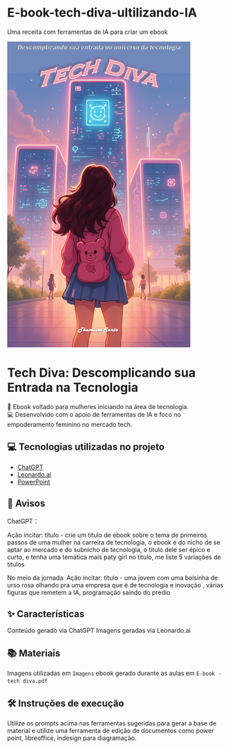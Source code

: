 # E-book-tech-diva-ultilizando-IA
Uma receita com ferramentas de IA para criar um ebook

![Tech Diva Capa](Imagens/capaoficial.png)

#  Tech Diva: Descomplicando sua Entrada na Tecnologia

📝 Ebook voltado para mulheres iniciando na área de tecnologia.  
💻 Desenvolvido com o apoio de ferramentas de IA e foco no empoderamento feminino no mercado tech.

## 💻 Tecnologias utilizadas no projeto
- [ChatGPT](https://openai.com)
- [Leonardo.ai](https://leonardo.ai/)
- [PowerPoint](https://www.microsoft.com/en/microsoft-365/powerpoint)

## 🧠 Avisos
ChatGPT：

Ação	incitar:
título - crie um titulo de ebook sobre o tema de primeiros passos de uma mulher na carreira de tecnologia, o ebook é do nicho de se aptar ao mercado e do subnicho de tecnologia, o titulo dele ser épico e curto, e tenha uma temática mais paty girl no titulo, me liste 5 variações de titulos

No meio da jornada:
Ação	incitar:
título - uma jovem com uma bolsinha de urso rosa olhando pra uma empresa que é de tecnologia e inovação , várias figuras que remetem a IA, programação saindo do predio

## ✨ Características
Conteúdo gerado via ChatGPT
Imagens geradas via Leonardo.ai
## 📚 Materiais
Imagens utilizadas em `Imagens`
ebook gerado durante as aulas  em `E-book - tech diva.pdf`
## 🛠️ Instruções de execução
Utilize os prompts acima nas ferramentas sugeridas para gerar a base de material e utilize uma ferramenta de edição de documentos como power point, libreoffice, indesign para diagramação.
